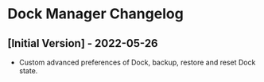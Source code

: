 # Dock Manager Changelog

## [Initial Version] - 2022-05-26

- Custom advanced preferences of Dock, backup, restore and reset Dock state.
